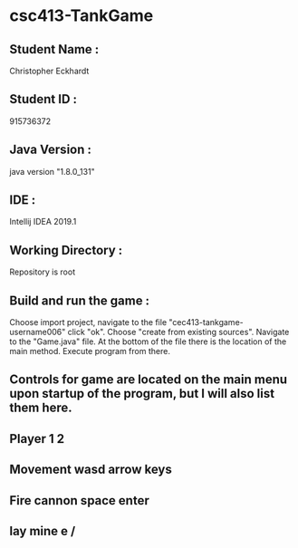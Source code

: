 # csc413-TankGame

## Student Name :
Christopher Eckhardt
## Student ID :
915736372
## Java Version :
java version "1.8.0_131"
## IDE :
Intellij IDEA 2019.1
## Working Directory :
Repository is root
## Build and run the game :
 Choose import project, navigate to the file "cec413-tankgame-username006"
 click "ok". Choose "create from existing sources". Navigate to the "Game.java" file.
 At the bottom of the file there is the location of the main method. Execute program from there.
## Controls for game are located on the main menu upon startup of the program, but I will also list them here.

## Player           1               2
## Movement         wasd            arrow keys
## Fire cannon      space           enter
## lay mine         e               /


